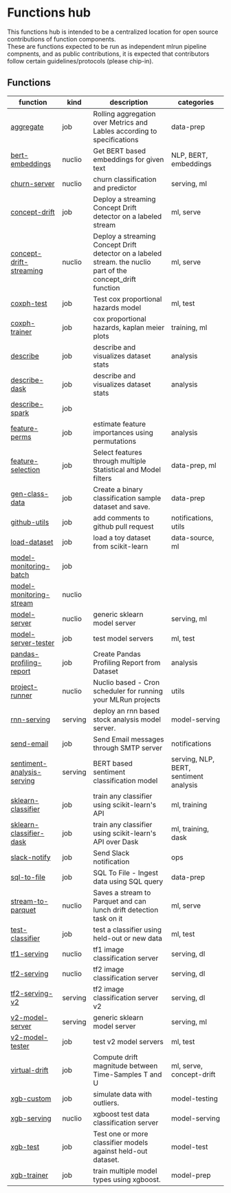 # Functions hub 

This functions hub is intended to be a centralized location for open source contributions of function components.  
These are functions expected to be run as independent mlrun pipeline compnents, and as public contributions, 
it is expected that contributors follow certain guidelines/protocols (please chip-in).

## Functions
| function | kind | description | categories |
| --- | --- | --- | --- |
| [aggregate](aggregate/aggregate.ipynb) | job | Rolling aggregation over Metrics and Lables according to specifications | data-prep |
| [bert-embeddings](bert_embeddings/bert_embeddings.ipynb) | nuclio | Get BERT based embeddings for given text | NLP, BERT, embeddings |
| [churn-server](churn_server/churn_server.ipynb) | nuclio | churn classification and predictor | serving, ml |
| [concept-drift](concept_drift/concept_drift.ipynb) | job | Deploy a streaming Concept Drift detector on a labeled stream | ml, serve |
| [concept-drift-streaming](concept_drift_streaming/concept_drift_streaming.ipynb) | nuclio | Deploy a streaming Concept Drift detector on a labeled stream. the nuclio part of the concept_drift function | ml, serve |
| [coxph-test](coxph_test/coxph_test.ipynb) | job | Test cox proportional hazards model | ml, test |
| [coxph-trainer](coxph_trainer/coxph_trainer.ipynb) | job | cox proportional hazards, kaplan meier plots | training, ml |
| [describe](describe/describe.ipynb) | job | describe and visualizes dataset stats | analysis |
| [describe-dask](describe_dask/describe_dask.ipynb) | job | describe and visualizes dataset stats | analysis |
| [describe-spark](describe_spark/describe_spark.ipynb) | job |  |  |
| [feature-perms](feature_perms/feature_perms.ipynb) | job | estimate feature importances using permutations | analysis |
| [feature-selection](feature_selection/feature_selection.ipynb) | job | Select features through multiple Statistical and Model filters | data-prep, ml |
| [gen-class-data](gen_class_data/gen_class_data.ipynb) | job | Create a binary classification sample dataset and save. | data-prep |
| [github-utils](github_utils/github_utils.ipynb) | job | add comments to github pull request | notifications, utils |
| [load-dataset](load_dataset/load_dataset.ipynb) | job | load a toy dataset from scikit-learn | data-source, ml |
| [model-monitoring-batch](model_monitoring_batch/model_monitoring_batch.ipynb) | job |  |  |
| [model-monitoring-stream](model_monitoring_stream/model_monitoring_stream.ipynb) | nuclio |  |  |
| [model-server](model_server/model_server.ipynb) | nuclio | generic sklearn model server | serving, ml |
| [model-server-tester](model_server_tester/model_server_tester.ipynb) | job | test model servers | ml, test |
| [pandas-profiling-report](pandas_profiling_report/pandas_profiling_report.ipynb) | job | Create Pandas Profiling Report from Dataset | analysis |
| [project-runner](project_runner/project_runner.ipynb) | nuclio | Nuclio based - Cron scheduler for running your MLRun projects | utils |
| [rnn-serving](rnn_serving/rnn_serving.ipynb) | serving | deploy an rnn based stock analysis model server. | model-serving |
| [send-email](send_email/send_email.ipynb) | job | Send Email messages through SMTP server | notifications |
| [sentiment-analysis-serving](sentiment_analysis_serving/sentiment_analysis_serving.ipynb) | serving | BERT based sentiment classification model | serving, NLP, BERT, sentiment analysis |
| [sklearn-classifier](sklearn_classifier/sklearn_classifier.ipynb) | job | train any classifier using scikit-learn's API | ml, training |
| [sklearn-classifier-dask](sklearn_classifier_dask/sklearn_classifier_dask.ipynb) | job | train any classifier using scikit-learn's API over Dask | ml, training, dask |
| [slack-notify](slack_notify/slack_notify.ipynb) | job | Send Slack notification | ops |
| [sql-to-file](sql_to_file/sql_to_file.ipynb) | job | SQL To File - Ingest data using SQL query | data-prep |
| [stream-to-parquet](stream_to_parquet/stream_to_parquet.ipynb) | nuclio | Saves a stream to Parquet and can lunch drift detection task on it | ml, serve |
| [test-classifier](test_classifier/test_classifier.ipynb) | job | test a classifier using held-out or new data | ml, test |
| [tf1-serving](tf1_serving/tf1_serving.ipynb) | nuclio | tf1 image classification server | serving, dl |
| [tf2-serving](tf2_serving/tf2_serving.ipynb) | nuclio | tf2 image classification server | serving, dl |
| [tf2-serving-v2](tf2_serving_v2/tf2_serving_v2.ipynb) | serving | tf2 image classification server v2 | serving, dl |
| [v2-model-server](v2_model_server/v2_model_server.ipynb) | serving | generic sklearn model server | serving, ml |
| [v2-model-tester](v2_model_tester/v2_model_tester.ipynb) | job | test v2 model servers | ml, test |
| [virtual-drift](virtual_drift/virtual_drift.ipynb) | job | Compute drift magnitude between Time-Samples T and U | ml, serve, concept-drift |
| [xgb-custom](xgb_custom/xgb_custom.ipynb) | job | simulate data with outliers. | model-testing |
| [xgb-serving](xgb_serving/xgb_serving.ipynb) | nuclio | xgboost test data classification server | model-serving |
| [xgb-test](xgb_test/xgb_test.ipynb) | job | Test one or more classifier models against held-out dataset. | model-test |
| [xgb-trainer](xgb_trainer/xgb_trainer.ipynb) | job | train multiple model types using xgboost. | model-prep |
